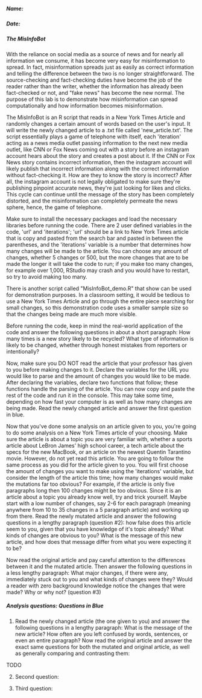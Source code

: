 ##### Name:
##### Date:

##### The MisInfoBot

With the reliance on social media as a source of news and for nearly all information we consume, it has become very easy for misinformation to spread. In fact, misinformation spreads just as easily as correct information and telling the difference between the two is no longer straightforward. The source-checking and fact-checking duties have become the job of the reader rather than the writer, whether the information has already been fact-checked or not, and "fake news" has become the new normal. The purpose of this lab is to demonstrate how misinformation can spread computationally and how information becomes misinformation.

The MisInfoBot is an R script that reads in a New York Times Article and randomly changes a certain amount of words based on the user's input. It will write the newly changed article to a .txt file called 'new_article.txt'. The script essentially plays a game of telephone with itself, each 'iteration' acting as a news media outlet passing information to the next new media outlet, like CNN or Fox News coming out with a story before an instagram account hears about the story and creates a post about it. If the CNN or Fox News story contains incorrect information, then the instagram account will likely publish that incorrect information along with the correct information without fact-checking it. How are they to know the story is incorrect? After all, the instagram account is not legally obligated to make sure they're publishing pinpoint accurate news, they're just looking for likes and clicks. This cycle can continue until the message of the story has been completely distorted, and the misinformation can completely permeate the news sphere, hence, the game of telephone.

Make sure to install the necessary packages and load the necessary libraries before running the code. There are 2 user defined variables in the code, 'url' and 'iterations'; 'url' should be a link to New York Times article that is copy and pasted from the search bar and pasted in between the parentheses, and the 'iterations' variable is a number that determines how many changes will be made to the article. You can choose any amount of changes, whether 5 changes or 500, but the more changes that are to be made the longer it will take the code to run; if you make too many changes, for example over 1,000, RStudio may crash and you would have to restart, so try to avoid making too many.


There is another script called "MisInfoBot_demo.R" that show can be used for demonstration purposes. In a classroom setting, it would be tedious to  use a New York Times Article and go through the entire piece searching for small changes, so this demonstration code uses a smaller sample size so that the changes being made are much more visible.

Before running the code, keep in mind the real-world application of the code and answer the following questions in about a short paragraph: How many times is a new story likely to be recycled? What type of information is likely to be changed, whether through honest mistakes from reporters or intentionally?

Now, make sure you DO NOT read the article that your professor has given to you before making changes to it. Declare the variables for the URL you would like to parse and the amount of changes you would like to be made. After declaring the variables, declare two functions that follow; these functions handle the parsing of the article. You can now copy and paste the rest of the code and run it in the console. This may take some time, depending on how fast your computer is as well as how many changes are being made. Read the newly changed article and answer the first question in blue.

Now that you've done some analysis on an article given to you, you're going to do some analysis on a New York Times article of your choosing. Make sure the article is about a topic you are very familiar with, whether a sports article about LeBron James' high school career, a tech article about the specs for the new MacBook, or an article on the newest Quentin Tarantino movie. However, do not yet read this article. You are going to follow the same process as you did for the article given to you. You will first choose the amount of changes you want to make using the 'iterations' variable, but consider the length of the article this time; how many changes would make the mutations far too obvious? For example, if the article is only five paragraphs long then 100 changes might be too obvious. Since it is an article about a topic you already know well, try and trick yourself. Maybe start with a low number of changes, say 2-6 for each paragraph (meaning anywhere from 10 to 35 changes in a 5 paragraph article) and working up from there. Read the newly mutated article and answer the following questions in a lengthy paragraph (question #2): how false does this article seem to you, given that you have knowledge of it's topic already? What kinds of changes are obvious to you? What is the message of this new article, and how does that message differ from what you were expecting it to be?

Now read the original article and pay careful attention to the differences between it and the mutated article. Then answer the following questions in a less lengthy paragraph: What major changes, if there were any, immediately stuck out to you and what kinds of changes were they? Would a reader with zero background knowledge notice the changes that were made? Why or why not? (question #3)

##### Analysis questions: Questions in Blue

1. Read the newly changed article (the one given to you) and answer the following questions in a lengthy paragraph: What is the message of the new article? How often are you left confused by words, sentences, or even an entire paragraph? Now read the original article and answer the exact same questions for both the mutated and original article, as well as generally comparing and contrasting them:

TODO

2. Second question:



3. Third question:
